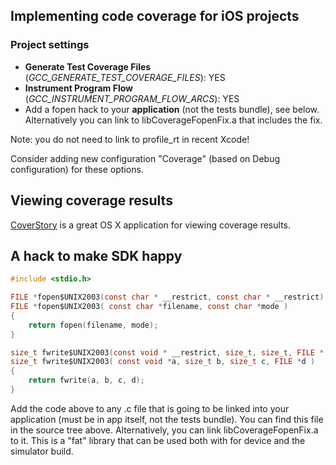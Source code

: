 ## Implementing code coverage for iOS projects

### Project settings

 * **Generate Test Coverage Files** (*GCC_GENERATE_TEST_COVERAGE_FILES*): YES
 * **Instrument Program Flow** (*GCC_INSTRUMENT_PROGRAM_FLOW_ARCS*): YES
 * Add a fopen hack to your **application** (not the tests bundle), see below. Alternatively you can link to libCoverageFopenFix.a that includes the fix.

Note: you do not need to link to profile_rt in recent Xcode!

Consider adding new configuration "Coverage" (based on Debug configuration) for these options.

## Viewing coverage results

[CoverStory](http://code.google.com/p/coverstory/) is a great OS X application for viewing coverage results.

## A hack to make SDK happy

```c
#include <stdio.h>

FILE *fopen$UNIX2003(const char * __restrict, const char * __restrict);
FILE *fopen$UNIX2003( const char *filename, const char *mode )
{
    return fopen(filename, mode);
}

size_t fwrite$UNIX2003(const void * __restrict, size_t, size_t, FILE * __restrict);
size_t fwrite$UNIX2003( const void *a, size_t b, size_t c, FILE *d )
{
    return fwrite(a, b, c, d);
}
```

Add the code above to any .c file that is going to be linked into your application (must be in app itself, not the tests bundle). You can find this file in the source tree above.
Alternatively, you can link libCoverageFopenFix.a to it. This is a "fat" library that can be used both with for device and the simulator build.
